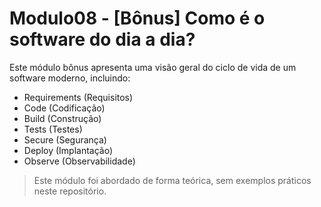 # Modulo08 - [Bônus] Como é o software do dia a dia?

Este módulo bônus apresenta uma visão geral do ciclo de vida de um software moderno, incluindo:

- Requirements (Requisitos)
- Code (Codificação)
- Build (Construção)
- Tests (Testes)
- Secure (Segurança)
- Deploy (Implantação)
- Observe (Observabilidade)

> Este módulo foi abordado de forma teórica, sem exemplos práticos neste repositório. 
